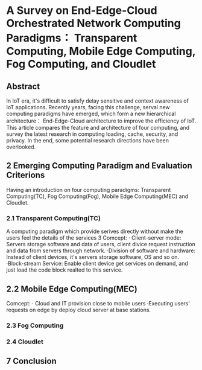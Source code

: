 # A Survey on End-Edge-Cloud Orchestrated Network Computing Paradigms： Transparent Computing, Mobile Edge Computing, Fog Computing, and Cloudlet
## Abstract
In IoT era, it's difficult to satisfy delay sensitive and context awareness of IoT applications. Recently years, facing this challenge, serval new computing paradigms have emerged,  which form a new hierarchical architecture： End-Edge-Cloud architecture to improve the efficiency of IoT. This article compares the feature and architecture of four computing, and survey the latest research in computing loading, cache, security, and privacy. In the end, some potential research directions have been overlooked.
## 2 Emerging Computing Paradigm and Evaluation Criterions
Having an introduction on four computing paradigms: Transparent Computing(TC), Fog Computing(Fog), Mobile Edge Computing(MEC) and Cloudlet.
### 2.1 Transparent Computing(TC)
A computing paradigm which provide serives directly without make the users feel the details of the services
3 Comcept:
· Client-server mode: Servers storage software and data of users, client divice request instruction and data from servers through network.
·Division of software and hardware: Instead of client devices, it's servers storage software, OS and so on.
·Block-stream Service: Enable client device get services on demand, and just load the code block realted to this service.
## 2.2 Mobile Edge Computing(MEC)
Comcept:
· Cloud and IT provision close to mobile users
·Executing users' requests on edge by deploy cloud server at base stations.
### 2.3 Fog Computing

### 2.4 Cloudlet
## 7 Conclusion


